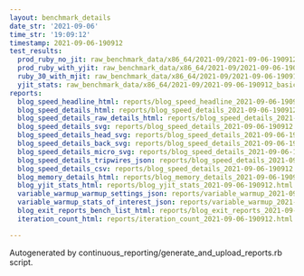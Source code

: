 ```yaml
---
layout: benchmark_details
date_str: '2021-09-06'
time_str: '19:09:12'
timestamp: 2021-09-06-190912
test_results:
  prod_ruby_no_jit: raw_benchmark_data/x86_64/2021-09/2021-09-06-190912_basic_benchmark_prod_ruby_no_jit.json
  prod_ruby_with_yjit: raw_benchmark_data/x86_64/2021-09/2021-09-06-190912_basic_benchmark_prod_ruby_with_yjit.json
  ruby_30_with_mjit: raw_benchmark_data/x86_64/2021-09/2021-09-06-190912_basic_benchmark_ruby_30_with_mjit.json
  yjit_stats: raw_benchmark_data/x86_64/2021-09/2021-09-06-190912_basic_benchmark_yjit_stats.json
reports:
  blog_speed_headline_html: reports/blog_speed_headline_2021-09-06-190912.html
  blog_speed_details_html: reports/blog_speed_details_2021-09-06-190912.html
  blog_speed_details_raw_details_html: reports/blog_speed_details_2021-09-06-190912.raw_details.html
  blog_speed_details_svg: reports/blog_speed_details_2021-09-06-190912.svg
  blog_speed_details_head_svg: reports/blog_speed_details_2021-09-06-190912.head.svg
  blog_speed_details_back_svg: reports/blog_speed_details_2021-09-06-190912.back.svg
  blog_speed_details_micro_svg: reports/blog_speed_details_2021-09-06-190912.micro.svg
  blog_speed_details_tripwires_json: reports/blog_speed_details_2021-09-06-190912.tripwires.json
  blog_speed_details_csv: reports/blog_speed_details_2021-09-06-190912.csv
  blog_memory_details_html: reports/blog_memory_details_2021-09-06-190912.html
  blog_yjit_stats_html: reports/blog_yjit_stats_2021-09-06-190912.html
  variable_warmup_warmup_settings_json: reports/variable_warmup_2021-09-06-190912.warmup_settings.json
  variable_warmup_stats_of_interest_json: reports/variable_warmup_2021-09-06-190912.stats_of_interest.json
  blog_exit_reports_bench_list_html: reports/blog_exit_reports_2021-09-06-190912.bench_list.html
  iteration_count_html: reports/iteration_count_2021-09-06-190912.html

---
```

Autogenerated by continuous_reporting/generate_and_upload_reports.rb script.
